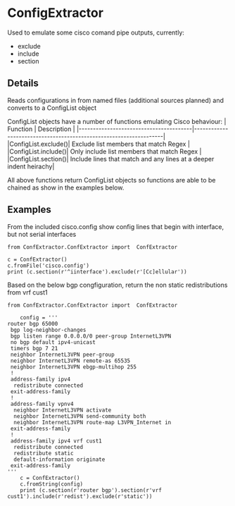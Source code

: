 # ConfigExtractor
Used to emulate some cisco comand pipe outputs, currently:
* exclude
* include
* section

## Details
Reads configurations in from named files (additional sources planned) and converts to a ConfigList object

ConfigList objects have a number of functions emulating Cisco behaviour:
| Function                               | Description                                                       |
|----------------------------------------|-------------------------------------------------------------------|
|ConfigList.exclude(<regular expression>)| Exclude list members that match Regex                             |
|ConfigList.include(<regular expression>)| Only include list members that match Regex                        |
|ConfigList.section(<regular expression>)| Include lines that match and any lines at a deeper indent heirachy|

All above functions return ConfigList objects so functions are able to be chained as show in the examples below.

## Examples
From the included cisco.config show config lines that begin with interface, but not serial interfaces
```
from ConfExtractor.ConfExtractor import  ConfExtractor

c = ConfExtractor()
c.fromFile('cisco.config')
print (c.section(r'^iinterface').exclude(r'[Cc]ellular'))
```

Based on the below bgp congfiguration, return the non static redistributions from vrf cust1
```
from ConfExtractor.ConfExtractor import  ConfExtractor

    config = '''
router bgp 65000
 bgp log-neighbor-changes
 bgp listen range 0.0.0.0/0 peer-group InternetL3VPN
 no bgp default ipv4-unicast
 timers bgp 7 21
 neighbor InternetL3VPN peer-group
 neighbor InternetL3VPN remote-as 65535
 neighbor InternetL3VPN ebgp-multihop 255
 !
 address-family ipv4
  redistribute connected
 exit-address-family
 !
 address-family vpnv4
  neighbor InternetL3VPN activate
  neighbor InternetL3VPN send-community both
  neighbor InternetL3VPN route-map L3VPN_Internet in
 exit-address-family
 !
 address-family ipv4 vrf cust1
  redistribute connected
  redistribute static
  default-information originate
 exit-address-family
'''
    c = ConfExtractor()
    c.fromString(config)
    print (c.section(r'router bgp').section(r'vrf cust1').include(r'redist').exclude(r'static'))

```
